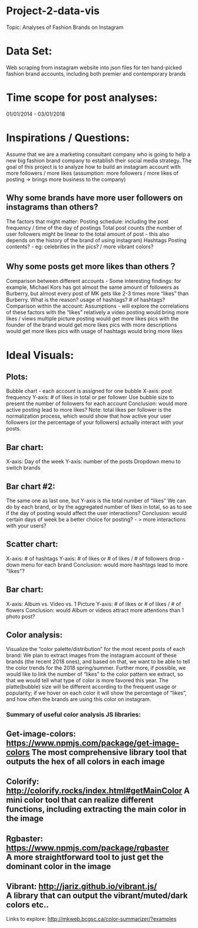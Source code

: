 # Project-2-data-vis

Topic: Analyses of Fashion Brands on Instagram

# Data Set: 
Web scraping from instagram website into json files for ten hand-picked fashion brand accounts, including both premier and contemporary brands

# Time scope for post analyses:  
01/01/2014 - 03/01/2018

# Inspirations / Questions: 
Assume that we are a marketing consultant company who is going to help a new big fashion brand company to establish their social media strategy. The goal of this project is to analyze how to build an instagram account with more followers / more likes (assumption: more followers / more likes of posting → brings more business to the company) 
## Why some brands have more user followers on instagrams than others?
The factors that might matter:
Posting schedule: including the post frequency / time of the day of postings
Total post counts (the number of user followers might be linear to the total amount of post - this also depends on the history of the brand of using instagram)
Hashtags
Posting contents?  - eg: celebrities in the pics? / more vibrant colors?  

## Why some posts get more likes than others？
Comparison between different accounts - Some interesting findings: for example, Michael Kors has got almost the same amount of followers as Burberry, but almost every post of MK gets like 2-3 times more “likes” than Burberry. What is the reason? usage of hashtags? # of hashtags?
Comparison within the account: 
Assumptions - will explore the correlations of these factors with the “likes”
relatively a video posting would bring more likes / views
multiple picture posting would get more likes 
pics with the founder of the brand would get more likes 
pics with more descriptions would get more likes
pics with usage of hashtags would bring more likes

# Ideal Visuals:

## Plots:

Bubble chart - each account is assigned for one bubble 
X-axis: post frequency 
Y-axis: # of likes in total or per follower
Use bubble size to present the number of followers for each account
Conclusion: would more active posting lead to more likes? 
Note: total likes per follower is the normalization process, which would show that how active your user followers (or the percentage of your followers) actually interact with your posts. 

## Bar chart:
X-axis: Day of the week
Y-axis: number of the posts
Dropdown menu to switch brands

## Bar chart #2: 
The same one as last one, but Y-axis is the total number of “likes”
We can do by each brand, or by the aggregated number of likes in total, so as to see if the day of posting would affect the user interactions? 
Conclusion: would certain days of week be a better choice for posting? - > more interactions with your users? 

## Scatter chart:
X-axis: # of hashtags
Y-axis: # of likes or  # of likes / # of followers 
drop -down menu for each brand
Conclusion: would more hashtags lead to more "likes"?

## Bar chart:
X-axis: Album vs. Video vs. 1 Picture 
Y-axis: # of likes or # of likes / # of flowers 
Conclusion: would Album or videos attract more attentions than 1 photo post?

## Color analysis: 
Visualize the “color palette/distribution” for the most recent posts of each brand: 
We plan to extract images from the instagram account of these brands (the recent 2018 ones), and based on that, we want to be able to tell the color trends for the 2018 spring/summer. Further more, if possible, we would like to link the number of “likes” to the color pattern we extract, so that we would tell what type of color is more favored this year. The platte(bubble) size will be different according to the frequent usage or popularity; if we hover on each color it will show the percentage of “likes”, and how often the brands are using this color on instagram. 

### Summary of useful color analysis JS libraries: 
Get-image-colors: https://www.npmjs.com/package/get-image-colors 
The most comprehensive library tool that outputs the hex of all colors in each image
---
Colorify: http://colorify.rocks/index.html#getMainColor 
A mini color tool that can realize different functions, including extracting the main color in the image
---
Rgbaster: https://www.npmjs.com/package/rgbaster  
A more straightforward tool to just get the dominant color in the image
---
Vibrant: http://jariz.github.io/vibrant.js/  
A library that can output the vibrant/muted/dark colors etc..
---
Links to explore: 
http://mkweb.bcgsc.ca/color-summarizer/?examples
